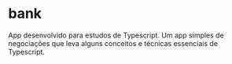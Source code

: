 # bank
App desenvolvido para estudos de Typescript. Um app simples de negociações que leva alguns conceitos e técnicas essenciais de Typescript.
